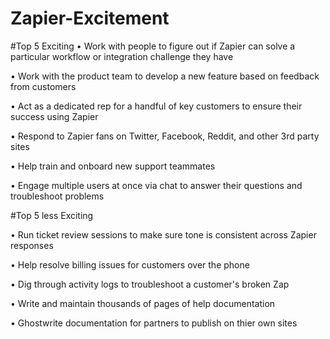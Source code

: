# Zapier-Excitement


#Top 5 Exciting 
•	Work with people to figure out if Zapier can solve a particular workflow or integration challenge they have

•	Work with the product team to develop a new feature based on feedback from customers

•	Act as a dedicated rep for a handful of key customers to ensure their success using Zapier

•	Respond to Zapier fans on Twitter, Facebook, Reddit, and other 3rd party sites

•	Help train and onboard new support teammates

•	Engage multiple users at once via chat to answer their questions and troubleshoot problems


#Top 5 less Exciting 

•	Run ticket review sessions to make sure tone is consistent across Zapier responses

•	Help resolve billing issues for customers over the phone

•	Dig through activity logs to troubleshoot a customer's broken Zap

•	Write and maintain thousands of pages of help documentation

•	Ghostwrite documentation for partners to publish on thier own sites
